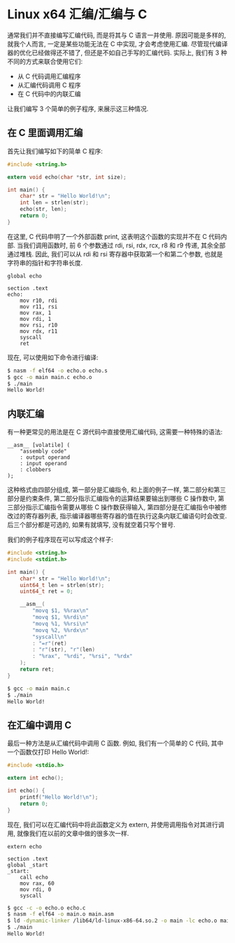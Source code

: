 # Linux x64 汇编/汇编与 C

通常我们并不直接编写汇编代码, 而是将其与 C 语言一并使用. 原因可能是多样的, 就我个人而言, 一定是某些功能无法在 C 中实现, 才会考虑使用汇编. 尽管现代编译器的优化已经做得还不错了, 但还是不如自己手写的汇编代码. 实际上, 我们有 3 种不同的方式来联合使用它们:

- 从 C 代码调用汇编程序
- 从汇编代码调用 C 程序
- 在 C 代码中的内联汇编

让我们编写 3 个简单的例子程序, 来展示这三种情况.

## 在 C 里面调用汇编

首先让我们编写如下的简单 C 程序:

```c
#include <string.h>

extern void echo(char *str, int size);

int main() {
	char* str = "Hello World!\n";
	int len = strlen(str);
	echo(str, len);
	return 0;
}
```

在这里, C 代码申明了一个外部函数 print, 这表明这个函数的实现并不在 C 代码内部. 当我们调用函数时, 前 6 个参数通过 rdi, rsi, rdx, rcx, r8 和 r9 传递, 其余全部通过堆栈. 因此, 我们可以从 rdi 和 rsi 寄存器中获取第一个和第二个参数, 也就是字符串的指针和字符串长度.

```text
global echo

section .text
echo:
    mov r10, rdi
    mov r11, rsi
    mov rax, 1
    mov rdi, 1
    mov rsi, r10
    mov rdx, r11
    syscall
    ret
```

现在, 可以使用如下命令进行编译:

```sh
$ nasm -f elf64 -o echo.o echo.s
$ gcc -o main main.c echo.o
$ ./main
Hello World!
```

## 内联汇编

有一种更常见的用法是在 C 源代码中直接使用汇编代码, 这需要一种特殊的语法:

```text
__asm__ [volatile] (
	"assembly code"
	: output operand
	: input operand
	: clobbers
);
```

这种格式由四部分组成, 第一部分是汇编指令, 和上面的例子一样, 第二部分和第三部分是约束条件, 第二部分指示汇编指令的运算结果要输出到哪些 C 操作数中, 第三部分指示汇编指令需要从哪些 C 操作数获得输入, 第四部分是在汇编指令中被修改过的寄存器列表, 指示编译器哪些寄存器的值在执行这条内联汇编语句时会改变. 后三个部分都是可选的, 如果有就填写, 没有就空着只写个冒号.

我们的例子程序现在可以写成这个样子:

```c
#include <string.h>
#include <stdint.h>

int main() {
	char* str = "Hello World!\n";
	uint64_t len = strlen(str);
	uint64_t ret = 0;

	__asm__(
		"movq $1, %%rax\n"
		"movq $1, %%rdi\n"
		"movq %1, %%rsi\n"
		"movq %2, %%rdx\n"
		"syscall\n"
		: "=r"(ret)
		: "r"(str), "r"(len)
		: "%rax", "%rdi", "%rsi", "%rdx"
	);
	return ret;
}
```

```sh
$ gcc -o main main.c
$ ./main
Hello World!
```

## 在汇编中调用 C

最后一种方法是从汇编代码中调用 C 函数. 例如, 我们有一个简单的 C 代码, 其中一个函数仅打印 Hello World!:

```c
#include <stdio.h>

extern int echo();

int echo() {
	printf("Hello World!\n");
	return 0;
}
```

现在, 我们可以在汇编代码中将此函数定义为 extern, 并使用调用指令对其进行调用, 就像我们在以前的文章中做的很多次一样.

```text
extern echo

section .text
global _start
_start:
	call echo
	mov rax, 60
	mov rdi, 0
	syscall
```

```sh
$ gcc -c -o echo.o echo.c
$ nasm -f elf64 -o main.o main.asm
$ ld -dynamic-linker /lib64/ld-linux-x86-64.so.2 -o main -lc echo.o main.o
$ ./main
Hello World!
```
